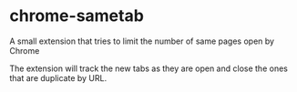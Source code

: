 # chrome-sametab
A small extension that tries to limit the number of same pages open by Chrome

The extension will track the new tabs as they are open and close the ones that are duplicate by URL.
